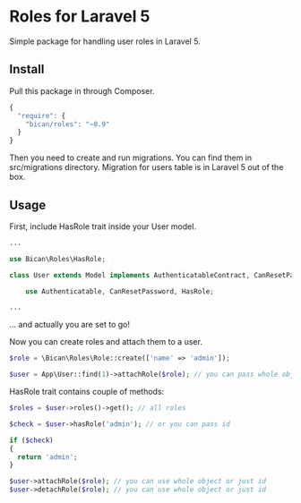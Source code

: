 # Roles for Laravel 5

Simple package for handling user roles in Laravel 5.

## Install

Pull this package in through Composer.

```js
{
  "require": {
    "bican/roles": "~0.9"
  }
}
```

Then you need to create and run migrations. You can find them in src/migrations directory. Migration for users table is in Laravel 5 out of the box.

## Usage

First, include HasRole trait inside your User model.

```php
...

use Bican\Roles\HasRole;

class User extends Model implements AuthenticatableContract, CanResetPasswordContract {

	use Authenticatable, CanResetPassword, HasRole;

...
```

... and actually you are set to go!

Now you can create roles and attach them to a user.

```php
$role = \Bican\Roles\Role::create(['name' => 'admin']);

$user = App\User::find(1)->attachRole($role); // you can pass whole object or just id
```

HasRole trait contains couple of methods:

```php
$roles = $user->roles()->get(); // all roles

$check = $user->hasRole('admin'); // or you can pass id

if ($check)
{
  return 'admin';
}

$user->attachRole($role); // you can use whole object or just id
$user->detachRole($role); // you can use whole object or just id
```
